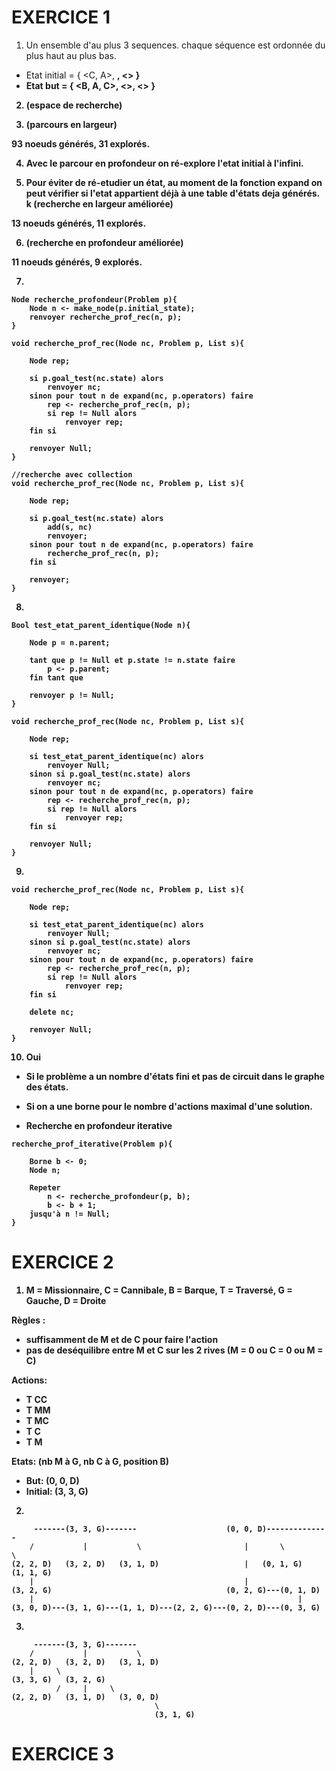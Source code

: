 # EXERCICE 1

1. Un ensemble d'au plus 3 sequences. 
chaque séquence est ordonnée du plus haut au plus bas.

- Etat initial 	= { <C, A>, <B>, <> }
- Etat but 		= { <B, A, C>, <>, <> }

2. (espace de recherche)

3. (parcours en largeur)

93 noeuds générés, 31 explorés.

4. Avec le parcour en profondeur on ré-explore l'etat initial à l'infini.

5. Pour éviter de ré-etudier un état, au moment de la fonction expand on peut vérifier si l'etat appartient déjà à une table d'états deja générés.
k
(recherche en largeur améliorée)

13 noeuds générés, 11 explorés.

6. (recherche en profondeur améliorée)

11 noeuds générés, 9 explorés.

7. 
```
Node recherche_profondeur(Problem p){
	Node n <- make_node(p.initial_state);
	renvoyer recherche_prof_rec(n, p);
}

void recherche_prof_rec(Node nc, Problem p, List s){

	Node rep;

	si p.goal_test(nc.state) alors
		renvoyer nc;
	sinon pour tout n de expand(nc, p.operators) faire
		rep <- recherche_prof_rec(n, p);
		si rep != Null alors
			renvoyer rep;
	fin si

	renvoyer Null;
}

//recherche avec collection
void recherche_prof_rec(Node nc, Problem p, List s){

	Node rep;

	si p.goal_test(nc.state) alors
		add(s, nc)
		renvoyer;
	sinon pour tout n de expand(nc, p.operators) faire
		recherche_prof_rec(n, p);
	fin si

	renvoyer;
}
```

8.
```
Bool test_etat_parent_identique(Node n){

	Node p = n.parent;

	tant que p != Null et p.state != n.state faire
		p <- p.parent;
	fin tant que

	renvoyer p != Null;
}

void recherche_prof_rec(Node nc, Problem p, List s){

	Node rep;

	si test_etat_parent_identique(nc) alors
		renvoyer Null;
	sinon si p.goal_test(nc.state) alors
		renvoyer nc;
	sinon pour tout n de expand(nc, p.operators) faire
		rep <- recherche_prof_rec(n, p);
		si rep != Null alors
			renvoyer rep;
	fin si

	renvoyer Null;
}
```

9. 
```
void recherche_prof_rec(Node nc, Problem p, List s){

	Node rep;

	si test_etat_parent_identique(nc) alors
		renvoyer Null;
	sinon si p.goal_test(nc.state) alors
		renvoyer nc;
	sinon pour tout n de expand(nc, p.operators) faire
		rep <- recherche_prof_rec(n, p);
		si rep != Null alors
			renvoyer rep;
	fin si

	delete nc;
	
	renvoyer Null;
}
```

10. Oui

- Si le problème a un nombre d'états fini et pas de circuit dans le graphe des états.

- Si on a une borne pour le nombre d'actions maximal d'une solution. 

- Recherche en profondeur iterative 

```
recherche_prof_iterative(Problem p){

	Borne b <- 0;
	Node n;

	Repeter
		n <- recherche_profondeur(p, b);
		b <- b + 1;
	jusqu'à n != Null;
}
```

# EXERCICE 2

1. M = Missionnaire, C = Cannibale, B = Barque, T = Traversé, G = Gauche, D = Droite

Règles :
- suffisamment de M et de C pour faire l'action
- pas de deséquilibre entre M et C sur les 2 rives (M = 0 ou C = 0 ou M = C)

Actions:
- T CC
- T MM
- T MC
- T C
- T M

Etats: (nb M à G, nb C à G, position B)
- But: (0, 0, D)
- Initial: (3, 3, G)

2. 

```
	 -------(3, 3, G)-------					(0, 0, D)--------------
	/ 			|			\						|		\		   \
(2, 2, D)	(3, 2, D)	(3, 1, D)					|	(0, 1, G)	(1, 1, G)	
	|												|
(3, 2, G)										(0, 2, G)---(0, 1, D)
	|															|
(3, 0, D)---(3, 1, G)---(1, 1, D)---(2, 2, G)---(0, 2, D)---(0, 3, G)
```

3.
```
	 -------(3, 3, G)-------
	/ 			|			\
(2, 2, D)	(3, 2, D)	(3, 1, D)
	|	  \
(3, 3, G)	(3, 2, G)
		  /		|	  \
(2, 2, D)	(3, 1, D)	(3, 0, D)
								\
								(3, 1, G)
```

# EXERCICE 3

